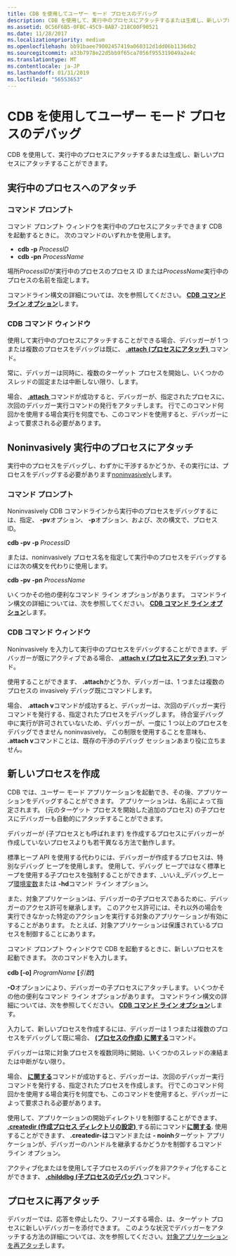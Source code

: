 ```yaml
---
title: CDB を使用してユーザー モード プロセスのデバッグ
description: CDB を使用して、実行中のプロセスにアタッチするまたは生成し、新しいプロセスにアタッチすることができます。
ms.assetid: 0C56F6B5-0FBC-45C9-8AB7-218C00F90521
ms.date: 11/28/2017
ms.localizationpriority: medium
ms.openlocfilehash: bb91baee79002457419a060312d1dd06b1136db2
ms.sourcegitcommit: a33b7978e22d5bb9f65ca7056f955319049a2e4c
ms.translationtype: MT
ms.contentlocale: ja-JP
ms.lasthandoff: 01/31/2019
ms.locfileid: "56553653"
---
```

# <a name="span-iddebuggerdebuggingauser-modeprocessusingcdbspandebugging-a-user-mode-process-using-cdb"></a><span id="debugger.debugging_a_user-mode_process_using_cdb"></span>CDB を使用してユーザー モード プロセスのデバッグ


CDB を使用して、実行中のプロセスにアタッチするまたは生成し、新しいプロセスにアタッチすることができます。

## <a name="span-idattachingtoarunningprocessspanspan-idattachingtoarunningprocessspanspan-idattachingtoarunningprocessspanattaching-to-a-running-process"></a><span id="Attaching_to_a_Running_Process"></span><span id="attaching_to_a_running_process"></span><span id="ATTACHING_TO_A_RUNNING_PROCESS"></span>実行中のプロセスへのアタッチ


### <a name="span-idcommandprompt1spanspan-idcommandprompt1spancommand-prompt"></a><span id="command_prompt1"></span><span id="COMMAND_PROMPT1"></span>コマンド プロンプト

コマンド プロンプト ウィンドウを実行中のプロセスにアタッチできます CDB を起動するときに。 次のコマンドのいずれかを使用します。

-   **cdb -p** *ProcessID*
-   **cdb -pn** *ProcessName*

場所*ProcessID*が実行中のプロセスのプロセス ID または*ProcessName*実行中のプロセスの名前を指定します。

コマンドライン構文の詳細については、次を参照してください。 [ **CDB コマンド ライン オプション**](cdb-command-line-options.md)します。

### <a name="span-idcdbcommandwindow1spanspan-idcdbcommandwindow1spancdb-command-window"></a><span id="cdb_command_window1"></span><span id="CDB_COMMAND_WINDOW1"></span>CDB コマンド ウィンドウ

使用して実行中のプロセスにアタッチすることができる場合、デバッガーが 1 つまたは複数のプロセスをデバッグは既に、 [ **.attach (プロセスにアタッチ)** ](-attach--attach-to-process-.md)コマンド。

常に、デバッガーは同時に、複数のターゲット プロセスを開始し、いくつかのスレッドの固定または中断しない限り、します。

場合、 [ **.attach** ](-attach--attach-to-process-.md)コマンドが成功すると、デバッガーが、指定されたプロセスに、次回のデバッガー実行コマンドの発行をアタッチします。 行でこのコマンド何回かを使用する場合実行を何度でも、このコマンドを使用すると、デバッガーによって要求される必要があります。

## <a name="span-idattachingtoarunningprocessnoninvasivelyspanspan-idattachingtoarunningprocessnoninvasivelyspanspan-idattachingtoarunningprocessnoninvasivelyspanattaching-to-a-running-process-noninvasively"></a><span id="Attaching_to_a_Running_Process_Noninvasively"></span><span id="attaching_to_a_running_process_noninvasively"></span><span id="ATTACHING_TO_A_RUNNING_PROCESS_NONINVASIVELY"></span>Noninvasively 実行中のプロセスにアタッチ


実行中のプロセスをデバッグし、わずかに干渉するかどうか、その実行には、プロセスをデバッグする必要があります[noninvasively](noninvasive-debugging--user-mode-.md)します。

### <a name="span-idcommandprompt2spanspan-idcommandprompt2spancommand-prompt"></a><span id="command_prompt2"></span><span id="COMMAND_PROMPT2"></span>コマンド プロンプト

Noninvasively CDB コマンドラインから実行中のプロセスをデバッグするには、指定、 **-pv**オプション、 **-p**オプション、および、次の構文で、プロセス ID。

**cdb -pv -p** *ProcessID*

または、noninvasively プロセス名を指定して実行中のプロセスをデバッグするには次の構文を代わりに使用します。

**cdb -pv -pn** *ProcessName*

いくつかその他の便利なコマンド ライン オプションがあります。 コマンドライン構文の詳細については、次を参照してください。 [ **CDB コマンド ライン オプション**](cdb-command-line-options.md)します。

### <a name="span-idcdbcommandwindow2spanspan-idcdbcommandwindow2spancdb-command-window"></a><span id="cdb_command_window2"></span><span id="CDB_COMMAND_WINDOW2"></span>CDB コマンド ウィンドウ

Noninvasively を入力して実行中のプロセスをデバッグすることができます、デバッガーが既にアクティブである場合、 [ **.attach v (プロセスにアタッチ)** ](-attach--attach-to-process-.md)コマンド。

使用することができます、 **.attach**かどうか、デバッガーは、1 つまたは複数のプロセスの invasively デバッグ既にコマンドします。

場合、 **.attach v**コマンドが成功すると、デバッガーは、次回のデバッガー実行コマンドを発行する、指定されたプロセスをデバッグします。 待合室デバッグ中に実行が許可されていないため、デバッガーが、一度に 1 つ以上のプロセスをデバッグできません noninvasively。 この制限を使用することを意味も、 **.attach v**コマンドことは、既存の干渉のデバッグ セッションあまり役に立ちません。

## <a name="span-idspawninganewprocessspanspan-idspawninganewprocessspanspan-idspawninganewprocessspanspawning-a-new-process"></a><span id="Spawning_a_New_Process"></span><span id="spawning_a_new_process"></span><span id="SPAWNING_A_NEW_PROCESS"></span>新しいプロセスを作成


CDB では、ユーザー モード アプリケーションを起動でき、その後、アプリケーションをデバッグすることができます。 アプリケーションは、名前によって指定されます。 (元のターゲット プロセスを開始した追加のプロセス) の子プロセスにデバッガーも自動的にアタッチすることができます。

デバッガーが (子プロセスとも呼ばれます) を作成するプロセスにデバッガーが作成していないプロセスよりも若干異なる方法で動作します。

標準ヒープ API を使用する代わりには、デバッガーが作成するプロセスは、特別なデバッグ ヒープを使用します。 使用して、デバッグ ヒープではなく標準ヒープを使用する子プロセスを強制することができます、\_いいえ\_デバッグ\_ヒープ[環境変数](general-environment-variables.md)または **-hd**コマンド ライン オプション。

また、対象アプリケーションは、デバッガーの子プロセスであるために、デバッガーのアクセス許可を継承します。 このアクセス許可には、それ以外の場合を実行できなかった特定のアクションを実行する対象のアプリケーションが有効にすることがあります。 たとえば、対象アプリケーションは保護されているプロセスを制御することにあります。

コマンド プロンプト ウィンドウで CDB を起動するときに、新しいプロセスを起動できます。 次のコマンドを入力します。

**cdb \[-o\]**  *ProgramName* **\[**<em>引数</em>**\]**

**-O**オプションにより、デバッガーの子プロセスにアタッチします。 いくつかその他の便利なコマンド ライン オプションがあります。 コマンドライン構文の詳細については、次を参照してください。 [ **CDB コマンド ライン オプション**](cdb-command-line-options.md)します。

入力して、新しいプロセスを作成するには、デバッガーは 1 つまたは複数のプロセスをデバッグして既に場合、 [ **(プロセスの作成) に関する**](-create--create-process-.md)コマンド。

デバッガーは常に対象プロセスを複数同時に開始、いくつかのスレッドの凍結または中断がない限り。

場合、 [**に関する**](-create--create-process-.md)コマンドが成功すると、デバッガーは、次回のデバッガー実行コマンドを発行する、指定されたプロセスを作成します。 行でこのコマンド何回かを使用する場合実行を何度でも、このコマンドを使用すると、デバッガーによって要求される必要があります。

使用して、アプリケーションの開始ディレクトリを制御することができます、 [ **.createdir (作成プロセス ディレクトリの設定)** ](-createdir--set-created-process-directory-.md)する前にコマンド[**に関する**](-create--create-process-.md). 使用することができます、 **.createdir-は**コマンドまたは **- noinh**ターゲット アプリケーションが、デバッガーのハンドルを継承するかどうかを制御するコマンド ライン オプション。

アクティブ化またはを使用して子プロセスのデバッグを非アクティブ化することができます、 [ **.childdbg (子プロセスのデバッグ)** ](-childdbg--debug-child-processes-.md)コマンド。

## <a name="span-idreattachingtoaprocessspanspan-idreattachingtoaprocessspanspan-idreattachingtoaprocessspanreattaching-to-a-process"></a><span id="Reattaching_to_a_Process"></span><span id="reattaching_to_a_process"></span><span id="REATTACHING_TO_A_PROCESS"></span>プロセスに再アタッチ


デバッガーでは、応答を停止したり、フリーズする場合、は、ターゲット プロセスに新しいデバッガーを添付できます。 このような状況でデバッガーをアタッチする方法の詳細については、次を参照してください。[対象アプリケーションを再アタッチ](reattaching-to-the-target-application.md)します。

 

 





